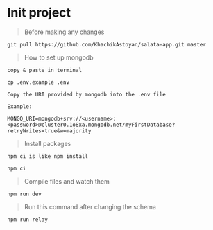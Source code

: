 # Init project

> Before making any changes

```
git pull https://github.com/KhachikAstoyan/salata-app.git master
```

> How to set up mongodb

`copy & paste in terminal`

```
cp .env.example .env
```

`Copy the URI provided by mongodb into the .env file`

`Example:`

```
MONGO_URI=mongodb+srv://<username>:<password>@cluster0.1o8xa.mongodb.net/myFirstDatabase?retryWrites=true&w=majority
```

> Install packages

`npm ci is like npm install`

```
npm ci
```

> Compile files and watch them

```
npm run dev
```

> Run this command after changing the schema

```
npm run relay
```

